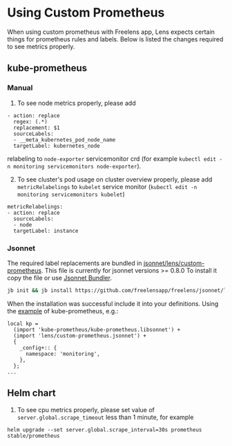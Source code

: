 # Using Custom Prometheus

When using custom prometheus with Freelens app, Lens expects certain things for prometheus rules and labels. Below is listed the changes required to see metrics properly.

## kube-prometheus

### Manual

1. To see node metrics properly, please add

```
- action: replace
  regex: (.*)
  replacement: $1
  sourceLabels:
  - __meta_kubernetes_pod_node_name
  targetLabel: kubernetes_node
```

relabeling to `node-exporter` servicemonitor crd (for example `kubectl edit -n monitoring servicemonitors node-exporter`).

2. To see cluster's pod usage on cluster overview properly, please add `metricRelabelings` to `kubelet` service monitor (`kubectl edit -n monitoring servicemonitors kubelet`)

```
metricRelabelings:
- action: replace
  sourceLabels:
  - node
  targetLabel: instance
```

### Jsonnet

The required label replacements are bundled in [jsonnet/lens/custom-prometheus](../jsonnet/lens/custom-prometheus.jsonnet).
This file is currently for jsonnet versions >= 0.8.0
To install it copy the file or use [Jsonnet Bundler](https://github.com/jsonnet-bundler/jsonnet-bundler).

```bash
jb init && jb install https://github.com/freelensapp/freelens/jsonnet/lens@master
```

When the installation was successful include it into your definitions. Using the [example](https://github.com/coreos/kube-prometheus#compiling)
of kube-prometheus, e.g.:

```
local kp =
  (import 'kube-prometheus/kube-prometheus.libsonnet') +
  (import 'lens/custom-prometheus.jsonnet') +
  {
    _config+:: {
      namespace: 'monitoring',
    },
  };
...
```

## Helm chart

1. To see cpu metrics properly, please set value of `server.global.scrape_timeout` less than 1 minute, for example

```
helm upgrade --set server.global.scrape_interval=30s prometheus stable/prometheus
```
